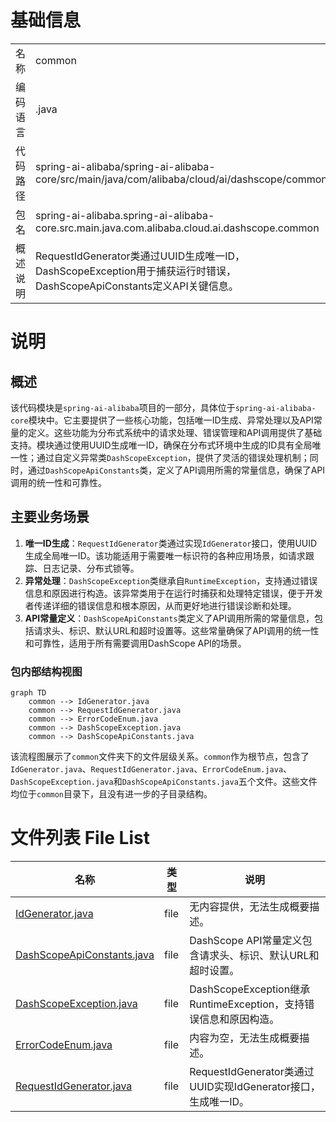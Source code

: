 # 基础信息

|      |      |
|------|------|
| 名称 | common |
| 编码语言 | .java |
| 代码路径 | spring-ai-alibaba/spring-ai-alibaba-core/src/main/java/com/alibaba/cloud/ai/dashscope/common |
| 包名 | spring-ai-alibaba.spring-ai-alibaba-core.src.main.java.com.alibaba.cloud.ai.dashscope.common |
| 概述说明 | RequestIdGenerator类通过UUID生成唯一ID，DashScopeException用于捕获运行时错误，DashScopeApiConstants定义API关键信息。 |

# 说明

## 概述
该代码模块是`spring-ai-alibaba`项目的一部分，具体位于`spring-ai-alibaba-core`模块中。它主要提供了一些核心功能，包括唯一ID生成、异常处理以及API常量的定义。这些功能为分布式系统中的请求处理、错误管理和API调用提供了基础支持。模块通过使用UUID生成唯一ID，确保在分布式环境中生成的ID具有全局唯一性；通过自定义异常类`DashScopeException`，提供了灵活的错误处理机制；同时，通过`DashScopeApiConstants`类，定义了API调用所需的常量信息，确保了API调用的统一性和可靠性。

## 主要业务场景
1. **唯一ID生成**：`RequestIdGenerator`类通过实现`IdGenerator`接口，使用UUID生成全局唯一ID。该功能适用于需要唯一标识符的各种应用场景，如请求跟踪、日志记录、分布式锁等。
2. **异常处理**：`DashScopeException`类继承自`RuntimeException`，支持通过错误信息和原因进行构造。该异常类用于在运行时捕获和处理特定错误，便于开发者传递详细的错误信息和根本原因，从而更好地进行错误诊断和处理。
3. **API常量定义**：`DashScopeApiConstants`类定义了API调用所需的常量信息，包括请求头、标识、默认URL和超时设置等。这些常量确保了API调用的统一性和可靠性，适用于所有需要调用DashScope API的场景。


### 包内部结构视图

```mermaid
graph TD
    common --> IdGenerator.java
    common --> RequestIdGenerator.java
    common --> ErrorCodeEnum.java
    common --> DashScopeException.java
    common --> DashScopeApiConstants.java
```

该流程图展示了`common`文件夹下的文件层级关系。`common`作为根节点，包含了`IdGenerator.java`、`RequestIdGenerator.java`、`ErrorCodeEnum.java`、`DashScopeException.java`和`DashScopeApiConstants.java`五个文件。这些文件均位于`common`目录下，且没有进一步的子目录结构。

# 文件列表 File List

| 名称   | 类型  | 说明 |
|-------|------|-------------|
| [IdGenerator.java](IdGenerator.md) | file | 无内容提供，无法生成概要描述。 |
| [DashScopeApiConstants.java](DashScopeApiConstants.md) | file | DashScope API常量定义包含请求头、标识、默认URL和超时设置。 |
| [DashScopeException.java](DashScopeException.md) | file | DashScopeException继承RuntimeException，支持错误信息和原因构造。 |
| [ErrorCodeEnum.java](ErrorCodeEnum.md) | file | 内容为空，无法生成概要描述。 |
| [RequestIdGenerator.java](RequestIdGenerator.md) | file | RequestIdGenerator类通过UUID实现IdGenerator接口，生成唯一ID。 |


